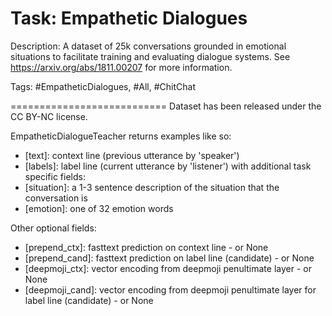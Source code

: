 Task: Empathetic Dialogues
===========================
Description: A dataset of 25k conversations grounded in emotional situations to facilitate training and evaluating dialogue systems. See https://arxiv.org/abs/1811.00207 for more information.

Tags: #EmpatheticDialogues, #All, #ChitChat

===========================
Dataset has been released under the CC BY-NC license.

EmpatheticDialogueTeacher returns examples like so:
- [text]:  context line (previous utterance by 'speaker')
- [labels]: label line  (current utterance by 'listener')
with additional task specific fields:
- [situation]: a 1-3 sentence description of the situation that the conversation is
- [emotion]: one of 32 emotion words

Other optional fields:
- [prepend_ctx]: fasttext prediction on context line - or None
- [prepend_cand]: fasttext prediction on label line (candidate) - or None
- [deepmoji_ctx]: vector encoding from deepmoji penultimate layer - or None
- [deepmoji_cand]: vector encoding from deepmoji penultimate layer for label line (candidate) - or None
